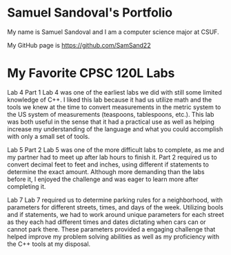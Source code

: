 
# Samuel Sandoval's Portfolio

My name is Samuel Sandoval and I am a computer science major at CSUF.

My GitHub page is https://github.com/SamSand22

# My Favorite CPSC 120L Labs

Lab 4 Part 1
Lab 4 was one of the earliest labs we did with still some limited knowledge of C++. I liked this lab because it had us utilize math and the tools we knew at the time to convert measurements in the metric system to the US system of measurements (teaspoons, tablespoons, etc.). This lab was both useful in the sense that it had a practical use as well as helping increase my understanding of the language and what you could accomplish with only a small set of tools. 

Lab 5 Part 2
Lab 5 was one of the more difficult labs to complete, as me and my partner had to meet up after lab hours to finish it. Part 2 required us to convert decimal feet to feet and inches, using different if statements to determine the exact amount. Although more demanding than the labs before it, I enjoyed the challenge and was eager to learn more after completing it. 

Lab 7
Lab 7 required us to determine parking rules for a neighborhood, with parameters for different streets, times, and days of the week. Utilizing bools and if statements, we had to work around unique parameters for each street as they each had different times and dates dictating when cars can or cannot park there. These parameters provided a engaging challenge that helped improve my problem solving abilities as well as my proficiency with the C++ tools at my disposal. 